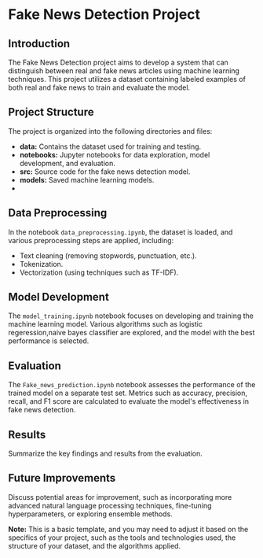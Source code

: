 # Fake News Detection Project

## Introduction

The Fake News Detection project aims to develop a system that can distinguish between real and fake news articles using machine learning techniques. This project utilizes a dataset containing labeled examples of both real and fake news to train and evaluate the model.

## Project Structure

The project is organized into the following directories and files:

- **data:** Contains the dataset used for training and testing.
- **notebooks:** Jupyter notebooks for data exploration, model development, and evaluation.
- **src:** Source code for the fake news detection model.
- **models:** Saved machine learning models.
- 
## Data Preprocessing

In the notebook `data_preprocessing.ipynb`, the dataset is loaded, and various preprocessing steps are applied, including:
- Text cleaning (removing stopwords, punctuation, etc.).
- Tokenization.
- Vectorization (using techniques such as TF-IDF).

## Model Development

The `model_training.ipynb` notebook focuses on developing and training the machine learning model. Various algorithms such as logistic regeression,naive bayes classifier are explored, and the model with the best performance is selected.

## Evaluation

The `Fake_news_prediction.ipynb` notebook assesses the performance of the trained model on a separate test set. Metrics such as accuracy, precision, recall, and F1 score are calculated to evaluate the model's effectiveness in fake news detection.

## Results

Summarize the key findings and results from the evaluation.

## Future Improvements

Discuss potential areas for improvement, such as incorporating more advanced natural language processing techniques, fine-tuning hyperparameters, or exploring ensemble methods.


**Note:** This is a basic template, and you may need to adjust it based on the specifics of your project, such as the tools and technologies used, the structure of your dataset, and the algorithms applied.
